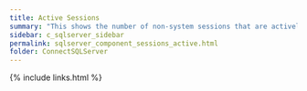 ```yaml
---
title: ﻿Active Sessions
summary: "This shows the number of non-system sessions that are actively processing in SQL Server or that are waiting on locks (blocked)."
sidebar: c_sqlserver_sidebar
permalink: sqlserver_component_sessions_active.html
folder: ConnectSQLServer
---
```


{% include links.html %}
